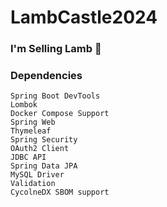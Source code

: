 # LambCastle2024

### I'm Selling Lamb 🐑

### Dependencies
```shell
Spring Boot DevTools
Lombok
Docker Compose Support
Spring Web
Thymeleaf
Spring Security
OAuth2 Client
JDBC API
Spring Data JPA
MySQL Driver
Validation
CycolneDX SBOM support
```
